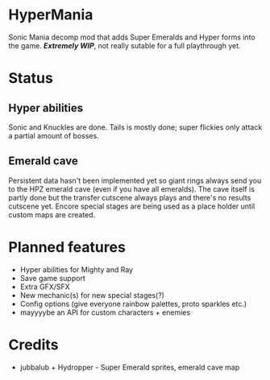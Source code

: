 # HyperMania
Sonic Mania decomp mod that adds Super Emeralds and Hyper forms into the game.
***Extremely WIP***, not really sutable for a full playthrough yet.
# Status
## Hyper abilities
Sonic and Knuckles are done. Tails is mostly done; super flickies only attack a partial amount of bosses.
## Emerald cave
Persistent data hasn't been implemented yet so giant rings always send you to the HPZ emerald cave (even if you have all emeralds). 
The cave itself is partly done but the transfer cutscene always plays and there's no results cutscene yet. Encore special stages are being used as a place holder until custom maps are created.
# Planned features
+ Hyper abilities for Mighty and Ray
+ Save game support
+ Extra GFX/SFX
+ New mechanic(s) for new special stages(?)
+ Config options (give everyone rainbow palettes, proto sparkles etc.)
+ mayyyybe an API for custom characters + enemies

# Credits
+ jubbalub + Hydropper - Super Emerald sprites, emerald cave map
